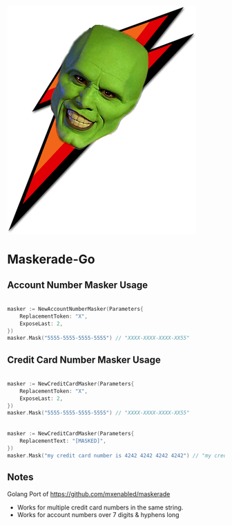 ![maskerade.png](maskerade.png)

# Maskerade-Go

## Account Number Masker Usage

```go

masker := NewAccountNumberMasker(Parameters{
    ReplacementToken: "X",
    ExposeLast: 2,
})
masker.Mask("5555-5555-5555-5555") // "XXXX-XXXX-XXXX-XX55"
```

## Credit Card Number Masker Usage

```go

masker := NewCreditCardMasker(Parameters{
    ReplacementToken: "X",
    ExposeLast: 2,
})
masker.Mask("5555-5555-5555-5555") // "XXXX-XXXX-XXXX-XX55"
```

```go

masker := NewCreditCardMasker(Parameters{
    ReplacementText: "[MASKED]",
})
masker.Mask("my credit card number is 4242 4242 4242 4242") // "my credit card number is[MASKED]"
```

## Notes

Golang Port of https://github.com/mxenabled/maskerade
* Works for multiple credit card numbers in the same string.
* Works for account numbers over 7 digits & hyphens long
